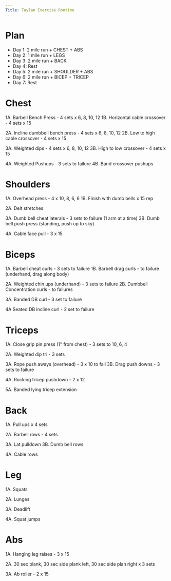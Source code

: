 ```yaml
---
Title: Taylan Exercise Routine
---
```


# Plan
- Day 1: 2 mile run + CHEST + ABS
- Day 2: 1 mile run + LEGS
- Day 3: 2 mile run + BACK
- Day 4: Rest
- Day 5: 2 mile run + SHOULDER + ABS
- Day 6: 2 mile run + BICEP + TRICEP
- Day 7: Rest




# Chest

1A. Barbell Bench Press - 4 sets x 6, 8, 10, 12
1B. Horizontal cable crossover - 4 sets x 15

2A. Incline dumbbell bench press - 4 sets x 6, 8, 10, 12
2B. Low to high cable crossover - 4 sets x 15

3A. Weighted dips - 4 sets x 6, 8, 10, 12
3B. High to low crossover - 4 sets x 15

4A. Weighted Pushups - 3 sets to failure
4B. Band crossover pushups




# Shoulders

1A. Overhead press - 4 x 10, 8, 6, 6
1B. Finish with dumb bells x 15 rep

2A. Delt stretches

3A. Dumb bell cheat laterals - 3 sets to failure (1 arm at a time)
3B. Dumb bell push press (standing, push up to sky)

4A. Cable face pull - 3 x 15


# Biceps

1A. Barbell cheat curls - 3 sets to failure
1B. Barbell drag curls - to failure (underhand, drag along body)

2A. Weighted chin ups (underhand) - 3 sets to failure
2B. Dumbbell Concentration curls - to failures

3A. Banded DB curl - 3 set to failure

4A Seated DB incline curl - 2 set to failure



# Triceps

1A. Close grip pin press (1" from chest) - 3 sets to 10, 6, 4

2A. Weighted dip tri - 3 sets

3A. Rope push aways (overhead) - 3 x 10 to fail
3B. Drag push downs - 3 sets to failure

4A. Rocking tricep pushdown - 2 x 12

5A. Banded lying tricep extension


# Back

1A. Pull ups x 4 sets

2A. Barbell rows - 4 sets

3A. Lat pulldown
3B. Dumb bell rows

4A. Cable rows


# Leg

1A. Squats

2A. Lunges

3A. Deadlift

4A. Squat jumps


# Abs

1A. Hanging leg raises - 3 x 15

2A. 30 sec plank, 30 sec side plank left, 30 sec side plan right x 3 sets

3A. Ab roller - 2 x 15

